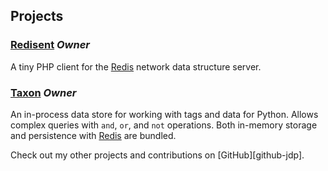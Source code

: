 ## Projects

### [Redisent][redisent] *Owner*

A tiny PHP client for the [Redis][redis] network data structure server.

### [Taxon][taxon] *Owner*

An in-process data store for working with tags and data for Python.
Allows complex queries with `and`, `or`, and `not` operations.
Both in-memory storage and persistence with [Redis][redis] are bundled.

<aside>Check out my other projects and contributions on [GitHub][github-jdp].</aside>

[fuelphp]: http://fuelphp.com/
[github-jdp]: http://github.com/jdp
[io]: http://iolanguage.com/
[laravel]: http://laravel.com/
[laravel-redis]: http://forrst.com/posts/Meet_Laravel_2_0_A_Beautiful_PHP_Framework_For-rTm
[ooc]: http://ooc-lang.org/
[rdbtools]: https://github.com/sripathikrishnan/redis-rdb-tools
[redis]: http://redis.io
[redisent]: http://jdp.github.io/redisent/
[taxon]: http://jdp.github.io/taxon/


